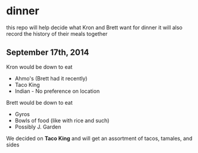 dinner
======
this repo will help decide what Kron and Brett want for dinner
it will also record the history of their meals together

## September 17th, 2014

Kron would be down to eat
* Ahmo's (Brett had it recently)
* Taco King
* Indian - No preference on location

Brett would be down to eat  
* Gyros
* Bowls of food (like with rice and such)
* Possibly J. Garden

We decided on **Taco King** and will get an assortment of tacos, tamales, and sides

